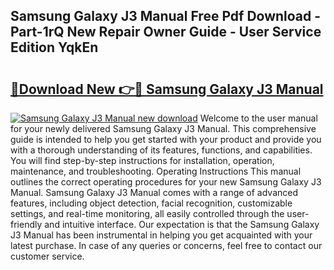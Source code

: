 ## Samsung Galaxy J3 Manual Free Pdf Download - Part-1rQ New Repair Owner Guide - User Service Edition YqkEn

# <h2><a href="http://cf27590.oget.top/?id=Samsung+Galaxy+J3+Manual">🔗Download New 👉🔴 Samsung Galaxy J3 Manual</a></h2>

[![Samsung Galaxy J3 Manual new download](https://i.imgur.com/5g1atiW.png)](http://cf27590.oget.top/?id=Samsung+Galaxy+J3+Manual)
Welcome to the user manual for your newly delivered Samsung Galaxy J3 Manual. This comprehensive guide is intended to help you get started with your product and provide you with a thorough understanding of its features, functions, and capabilities. You will find step-by-step instructions for installation, operation, maintenance, and troubleshooting. Operating Instructions This manual outlines the correct operating procedures for your new Samsung Galaxy J3 Manual. Samsung Galaxy J3 Manual comes with a range of advanced features, including object detection, facial recognition, customizable settings, and real-time monitoring, all easily controlled through the user-friendly and intuitive interface. Our expectation is that the Samsung Galaxy J3 Manual has been instrumental in helping you get acquainted with your latest purchase. In case of any queries or concerns, feel free to contact our customer service.
